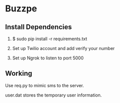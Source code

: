 # Buzzpe

## Install Dependencies

1. $ sudo pip install -r requirements.txt

2. Set up Twilio account and add verify your number

3. Set up Ngrok to listen to port 5000

## Working

Use req.py to mimic sms to the server.

user.dat stores the temporary user information.

